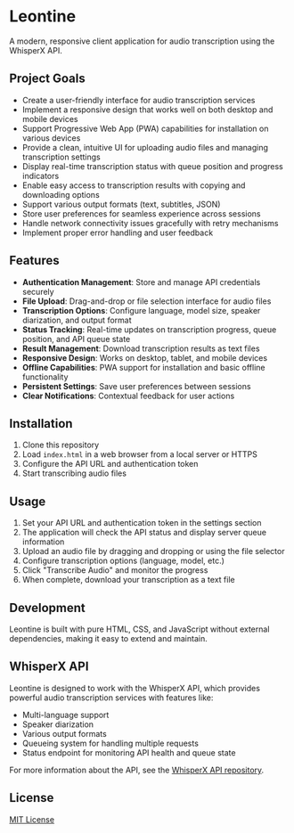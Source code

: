 # Leontine

A modern, responsive client application for audio transcription using the WhisperX API.

## Project Goals

- Create a user-friendly interface for audio transcription services
- Implement a responsive design that works well on both desktop and mobile devices
- Support Progressive Web App (PWA) capabilities for installation on various devices
- Provide a clean, intuitive UI for uploading audio files and managing transcription settings
- Display real-time transcription status with queue position and progress indicators
- Enable easy access to transcription results with copying and downloading options
- Support various output formats (text, subtitles, JSON)
- Store user preferences for seamless experience across sessions
- Handle network connectivity issues gracefully with retry mechanisms
- Implement proper error handling and user feedback

## Features

- **Authentication Management**: Store and manage API credentials securely
- **File Upload**: Drag-and-drop or file selection interface for audio files
- **Transcription Options**: Configure language, model size, speaker diarization, and output format
- **Status Tracking**: Real-time updates on transcription progress, queue position, and API queue state
- **Result Management**: Download transcription results as text files
- **Responsive Design**: Works on desktop, tablet, and mobile devices
- **Offline Capabilities**: PWA support for installation and basic offline functionality
- **Persistent Settings**: Save user preferences between sessions
- **Clear Notifications**: Contextual feedback for user actions

## Installation

1. Clone this repository
2. Load `index.html` in a web browser from a local server or HTTPS
3. Configure the API URL and authentication token
4. Start transcribing audio files

## Usage

1. Set your API URL and authentication token in the settings section
2. The application will check the API status and display server queue information
3. Upload an audio file by dragging and dropping or using the file selector
4. Configure transcription options (language, model, etc.)
5. Click "Transcribe Audio" and monitor the progress
6. When complete, download your transcription as a text file

## Development

Leontine is built with pure HTML, CSS, and JavaScript without external dependencies, making it easy to extend and maintain.

## WhisperX API

Leontine is designed to work with the WhisperX API, which provides powerful audio transcription services with features like:

- Multi-language support
- Speaker diarization
- Various output formats
- Queueing system for handling multiple requests
- Status endpoint for monitoring API health and queue state

For more information about the API, see the [WhisperX API repository](https://github.com/jbousquie/whisper_api).

## License

[MIT License](LICENSE)
